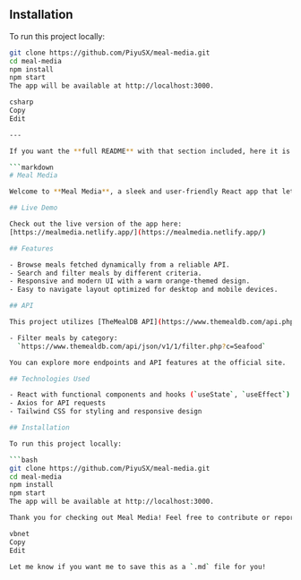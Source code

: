 ## Installation

To run this project locally:

```bash
git clone https://github.com/PiyuSX/meal-media.git
cd meal-media
npm install
npm start
The app will be available at http://localhost:3000.

csharp
Copy
Edit

---

If you want the **full README** with that section included, here it is in one shot:

```markdown
# Meal Media

Welcome to **Meal Media**, a sleek and user-friendly React app that lets you explore delicious meals with ease. Powered by [TheMealDB API](https://www.themealdb.com/api.php), this app allows users to browse, search, and filter a variety of meal recipes focused primarily on seafood cuisine.

## Live Demo

Check out the live version of the app here:  
[https://mealmedia.netlify.app/](https://mealmedia.netlify.app/)

## Features

- Browse meals fetched dynamically from a reliable API.  
- Search and filter meals by different criteria.  
- Responsive and modern UI with a warm orange-themed design.  
- Easy to navigate layout optimized for desktop and mobile devices.

## API

This project utilizes [TheMealDB API](https://www.themealdb.com/api.php), a free and open API for meal recipes. The app specifically fetches meals from categories like Seafood using endpoints such as:

- Filter meals by category:  
  `https://www.themealdb.com/api/json/v1/1/filter.php?c=Seafood`

You can explore more endpoints and API features at the official site.

## Technologies Used

- React with functional components and hooks (`useState`, `useEffect`)  
- Axios for API requests  
- Tailwind CSS for styling and responsive design

## Installation

To run this project locally:

```bash
git clone https://github.com/PiyuSX/meal-media.git
cd meal-media
npm install
npm start
The app will be available at http://localhost:3000.

Thank you for checking out Meal Media! Feel free to contribute or report issues.

vbnet
Copy
Edit

Let me know if you want me to save this as a `.md` file for you!







